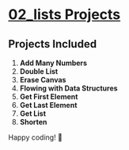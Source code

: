# **[02_lists Projects](https://colab.research.google.com/drive/1YYSJtAjlkVAcRP2osSmp3_aDFThP7eNC?usp=sharing)**


## **Projects Included**
1. **Add Many Numbers**  
2. **Double List**  
3. **Erase Canvas**  
4. **Flowing with Data Structures**  
5. **Get First Element**  
6. **Get Last Element**  
7. **Get List**  
8. **Shorten**


Happy coding! 🚀  
